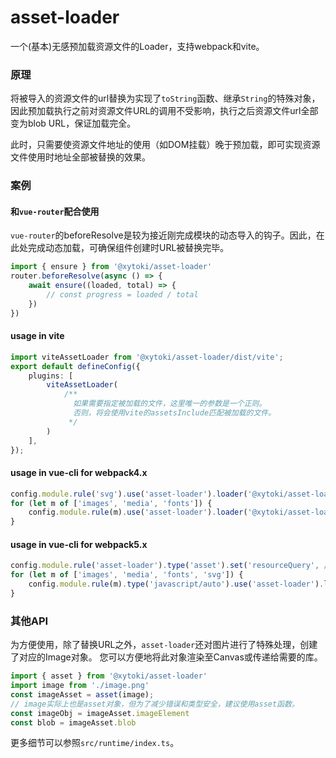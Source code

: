 # asset-loader
一个(基本)无感预加载资源文件的Loader，支持webpack和vite。

### 原理
将被导入的资源文件的url替换为实现了`toString`函数、继承`String`的特殊对象，因此预加载执行之前对资源文件URL的调用不受影响，执行之后资源文件url全部变为blob URL，保证加载完全。

此时，只需要使资源文件地址的使用（如DOM挂载）晚于预加载，即可实现资源文件使用时地址全部被替换的效果。

### 案例

#### 和`vue-router`配合使用
`vue-router`的beforeResolve是较为接近刚完成模块的动态导入的钩子。因此，在此处完成动态加载，可确保组件创建时URL被替换完毕。
```js
import { ensure } from '@xytoki/asset-loader'
router.beforeResolve(async () => {
    await ensure((loaded, total) => {
        // const progress = loaded / total
    })
})
```
#### usage in vite
```ts
import viteAssetLoader from '@xytoki/asset-loader/dist/vite';
export default defineConfig({
    plugins: [
        viteAssetLoader(
            /**
              如果需要指定被加载的文件，这里唯一的参数是一个正则。
              否则，将会使用vite的assetsInclude匹配被加载的文件。
             */
        )
    ],
});
```
#### usage in vue-cli for webpack4.x
```js
config.module.rule('svg').use('asset-loader').loader('@xytoki/asset-loader/dist/webpack').before('file-loader')
for (let m of ['images', 'media', 'fonts']) {
    config.module.rule(m).use('asset-loader').loader('@xytoki/asset-loader/dist/webpack').before('url-loader')
}
```
#### usage in vue-cli for webpack5.x
```js
config.module.rule('asset-loader').type('asset').set('resourceQuery', /asset-loader-raw/)
for (let m of ['images', 'media', 'fonts', 'svg']) {
    config.module.rule(m).type('javascript/auto').use('asset-loader').loader('@xytoki/asset-loader/dist/webpack')
}
```

### 其他API
为方便使用，除了替换URL之外，`asset-loader`还对图片进行了特殊处理，创建了对应的Image对象。
您可以方便地将此对象渲染至Canvas或传递给需要的库。
```js
import { asset } from '@xytoki/asset-loader'
import image from './image.png'
const imageAsset = asset(image);
// image实际上也是asset对象，但为了减少错误和类型安全，建议使用asset函数。
const imageObj = imageAsset.imageElement
const blob = imageAsset.blob
```
更多细节可以参照`src/runtime/index.ts`。